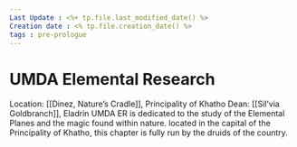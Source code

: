 ```yaml
---
Last Update : <%+ tp.file.last_modified_date() %>
Creation date : <% tp.file.creation_date() %>
tags : pre-prologue
---
```



# UMDA Elemental Research 
Location: [[Dinez, Nature’s Cradle]], Principality of Khatho Dean: [[Sil’via Goldbranch]], Eladrin
UMDA ER is dedicated to the study of the Elemental Planes and the magic found within nature. located in the capital of the Principality of Khatho, this chapter is fully run by the druids of the country.